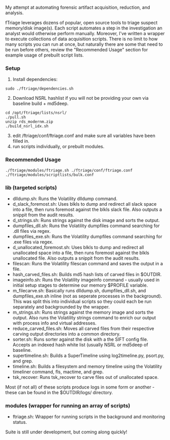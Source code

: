 My attempt at automating forensic artifact acquisition, reduction, and analysis.  

fTriage leverages dozens of popular, open source tools to triage suspect memory/disk image(s). Each script automates a step in the investigation an analyst would otherwise perform manually. Moreover, I've written a wrapper to execute collections of data acquisition scripts. There is no limit to how many scripts you can run at once, but naturally there are some that need to be run before others, review the "Recommended Usage" section for example usage of prebuilt script lists.

### Setup
1. Install dependencies:
```
sudo ./ftriage/dependencies.sh
```
2. Download NSRL hashlist if you will not be providing your own via baseline build + md5deep.
```
cd /opt/ftriage/lists/nsrl/
./pull.sh
unzip rds_modernm.zip
./build_nsrl_idx.sh
```
3. edit /ftriage/conf/ftriage.conf and make sure all variables have been filled in.
4. run scripts individually, or prebuilt modules.

### Recommended Usage
```
./ftriage/modules/ftriage.sh ./ftriage/conf/ftriage.conf ./ftriage/modules/scriptlists/bulk.conf
```

### lib (targeted scripts)
- dlldump.sh: Runs the Volatility dlldump command.  
- d_slack_foremost.sh: Uses blkls to dump and redirect all slack space into a file, then runs foremost against the blkls slack file. Also outputs a snippit from the audit results.  
- d_strings.sh: Runs strings against the disk image and sorts the output.  
- dumpfiles_dll.sh: Runs the Volatility dumpfiles command searching for .dll files via regex.  
- dumpfiles_exe.sh: Runs the Volatility dumpfiles command searching for .exe files via regex.   
- d_unallocated_foremost.sh: Uses blkls to dump and redirect all unallocated space into a file, then runs foremost against the blkls unallocated file. Also outputs a snippit from the audit results.  
- filescan: Runs the Volatility filescan command and saves the output in a file.  
- hash_carved_files.sh: Builds md5 hash lists of carved files in $OUTDIR.  
- imageinfo.sh: Runs the Volatility imageinfo command - usually used in initial setup stages to determine our memory $PROFILE variable.  
- m_filecarve.sh: Basically runs dlldump.sh, dumpfiles_dll.sh, and dumpfiles_exe.sh inline (not as seperate processes in the background). This was split this into individual scripts so they could each be run separately and backgrounded by the wrapper.  
- m_strings.sh: Runs strings against the memory image and sorts the output. Also runs the Volatility strings command to enrich our output with process info and virtual addresses.  
- reduce_carved_files.sh: Moves all carved files from their respective carving output directories into a common directory. 
- sorter.sh: Runs sorter against the disk with a the SIFT config file. Accepts an indexed hash white list (usually NSRL or md5deep of baseline.  
- supertimeline.sh: Builds a SuperTimeline using log2timeline.py, psort.py, and grep.
- timeline.sh: Builds a filesystem and memory timeline using the Volatility timeliner command, fls, mactime, and grep.  
- tsk_recover: Runs tsk_recover to carve files out of unallocated space.  

Most (if not all) of these scripts produce logs in some form or another - these can be found in the $OUTDIR/logs/ directory.

### modules (wrapper for running an array of scripts)
- ftriage.sh: Wrapper for running scripts in the background and monitoring status.

Suite is still under development, but coming along quickly!
